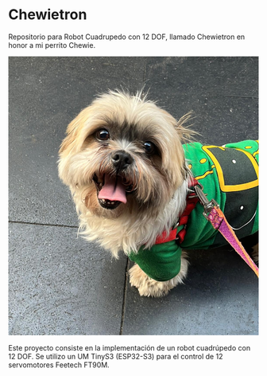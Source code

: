 # Chewietron
 Repositorio para Robot Cuadrupedo con 12 DOF, llamado Chewietron en honor a mi perrito Chewie.

![Chewie Original](https://github.com/mon19510/Chewietron/blob/main/imgs/Chewie.jpg)

Este proyecto consiste en la implementación de un robot cuadrúpedo con 12 DOF. Se utilizo un UM TinyS3 (ESP32-S3) para el control de 12 servomotores Feetech FT90M.






